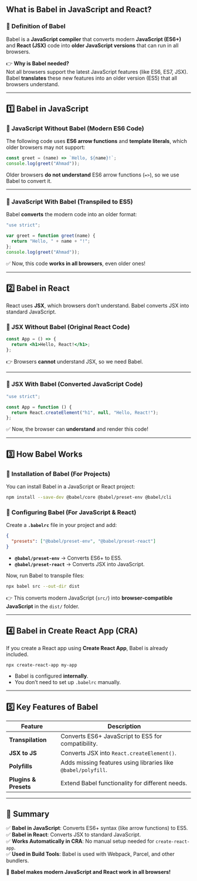 ## **What is Babel in JavaScript and React?**

### **🔹 Definition of Babel**

Babel is a **JavaScript compiler** that converts modern **JavaScript (ES6+)** and **React (JSX)** code into **older JavaScript versions** that can run in all browsers.

👉 **Why is Babel needed?**  
Not all browsers support the latest JavaScript features (like ES6, ES7, JSX). Babel **translates** these new features into an older version (ES5) that all browsers understand.

---

## **1️⃣ Babel in JavaScript**

### **🔹 JavaScript Without Babel (Modern ES6 Code)**

The following code uses **ES6 arrow functions** and **template literals**, which older browsers may not support:

```js
const greet = (name) => `Hello, ${name}!`;
console.log(greet("Ahmad"));
```

Older browsers **do not understand** ES6 arrow functions (`=>`), so we use Babel to convert it.

---

### **🔹 JavaScript With Babel (Transpiled to ES5)**

Babel **converts** the modern code into an older format:

```js
"use strict";

var greet = function greet(name) {
  return "Hello, " + name + "!";
};
console.log(greet("Ahmad"));
```

✅ Now, this code **works in all browsers**, even older ones!

---

## **2️⃣ Babel in React**

React uses **JSX**, which browsers don’t understand. Babel converts JSX into standard JavaScript.

### **🔹 JSX Without Babel (Original React Code)**

```jsx
const App = () => {
  return <h1>Hello, React!</h1>;
};
```

👉 Browsers **cannot** understand JSX, so we need Babel.

---

### **🔹 JSX With Babel (Converted JavaScript Code)**

```js
"use strict";

const App = function () {
  return React.createElement("h1", null, "Hello, React!");
};
```

✅ Now, the browser can **understand** and render this code!

---

## **3️⃣ How Babel Works**

### **🔹 Installation of Babel (For Projects)**

You can install Babel in a JavaScript or React project:

```bash
npm install --save-dev @babel/core @babel/preset-env @babel/cli
```

### **🔹 Configuring Babel (For JavaScript & React)**

Create a **`.babelrc`** file in your project and add:

```json
{
  "presets": ["@babel/preset-env", "@babel/preset-react"]
}
```

- **`@babel/preset-env`** → Converts ES6+ to ES5.
- **`@babel/preset-react`** → Converts JSX into JavaScript.

Now, run Babel to transpile files:

```bash
npx babel src --out-dir dist
```

👉 This converts modern JavaScript (`src/`) into **browser-compatible JavaScript** in the `dist/` folder.

---

## **4️⃣ Babel in Create React App (CRA)**

If you create a React app using **Create React App**, Babel is already included.

```bash
npx create-react-app my-app
```

- Babel is configured **internally**.
- You don’t need to set up `.babelrc` manually.

---

## **5️⃣ Key Features of Babel**

| Feature               | Description                                                   |
| --------------------- | ------------------------------------------------------------- |
| **Transpilation**     | Converts ES6+ JavaScript to ES5 for compatibility.            |
| **JSX to JS**         | Converts JSX into `React.createElement()`.                    |
| **Polyfills**         | Adds missing features using libraries like `@babel/polyfill`. |
| **Plugins & Presets** | Extend Babel functionality for different needs.               |

---

## **🎯 Summary**

✅ **Babel in JavaScript**: Converts ES6+ syntax (like arrow functions) to ES5.  
✅ **Babel in React**: Converts JSX to standard JavaScript.  
✅ **Works Automatically in CRA**: No manual setup needed for `create-react-app`.  
✅ **Used in Build Tools**: Babel is used with Webpack, Parcel, and other bundlers.

🚀 **Babel makes modern JavaScript and React work in all browsers!**
